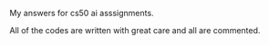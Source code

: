 My answers for cs50 ai asssignments.

All of the codes are written with great care and all are commented.
